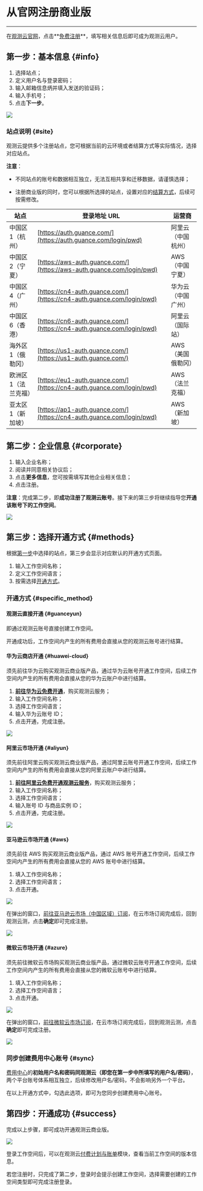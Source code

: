 # 从官网注册商业版
---

在[观测云官网](https://www.guance.com/)，点击**[免费注册](https://auth.guance.com/businessRegister)**，填写相关信息后即可成为观测云用户。

## 第一步：基本信息 {#info}

1. 选择站点；
2. 定义用户名与登录密码；
3. 输入邮箱信息炳并填入发送的验证码；
4. 输入手机号；
5. 点击**下一步**。

![](img/commercial-register-1.png)

### 站点说明 {#site}

观测云提供多个注册站点，您可根据当前的云环境或者结算方式等实际情况，选择对应站点。

**注意**：

- 不同站点的账号和数据相互独立，无法互相共享和迁移数据，请谨慎选择；

- 注册商业版的同时，您可以根据所选择的站点，设置对应的[结算方式](../billing/billing-account/index.md)，后续可按需修改。


| 站点    | 登录地址 URL    |  运营商 |
| ----------------- | ---------------- | ------------------ |
| 中国区1（杭州）   | [https://auth.guance.com/](https://auth.guance.com/login/pwd) |阿里云（中国杭州） |
| 中国区2（宁夏）   | [https://aws-auth.guance.com/](https://aws-auth.guance.com/login/pwd) |AWS（中国宁夏） |
| 中国区4（广州）   | [https://cn4-auth.guance.com/](https://cn4-auth.guance.com/login/pwd) | 华为云（中国广州） |
| 中国区6（香港）   | [https://cn6-auth.guance.com/](https://cn4-auth.guance.com/login/pwd) | 阿里云（国际站） |
| 海外区1（俄勒冈） | [https://us1-auth.guance.com/](https://us1-auth.guance.com/) | AWS（美国俄勒冈） |
| 欧洲区1（法兰克福）   | [https://eu1-auth.guance.com/](https://cn4-auth.guance.com/login/pwd) | AWS（法兰克福） |
| 亚太区1（新加坡）   | [https://ap1-auth.guance.com/](https://cn4-auth.guance.com/login/pwd) | AWS（新加坡） |


## 第二步：企业信息 {#corporate}

1. 输入企业名称；
2. 阅读并同意相关协议后；
3. 点击**更多信息**，您可按需填写其他企业相关信息；
4. 点击注册。

**注意**：完成第二步，即**成功注册了观测云账号**。接下来的第三步将继续指导您**开通该账号下的工作空间**。

![](img/11.account_center_4.png)



## 第三步：选择开通方式 {#methods}

根据[第一步](#info)中选择的站点，第三步会显示对应默认的开通方式页面。

1. 输入工作空间名称；
2. 定义工作空间语言；
3. 按需选择[开通方式](#specific_method)。

### 开通方式 {#specific_method}

#### 观测云直接开通 {#guanceyun}

即通过观测云账号直接创建工作空间。

开通成功后，工作空间内产生的所有费用会直接从您的观测云账号进行结算。


#### 华为云商店开通 {#huawei-cloud}

须先前往华为云购买观测云商业版产品，通过华为云账号开通工作空间，后续工作空间内产生的所有费用会直接从您的华为云账户中进行结算。

1. [**前往华为云免费开通**](./commercial-huaweiyun.md#purchase)，购买观测云服务；
2. 输入工作空间名称；
3. 选择工作空间语言；
4. 输入华为云账号 ID；
5. 点击开通，完成注册。

![](img/1.register_guance-1.png)


#### 阿里云市场开通 {#aliyun}

须先前往阿里云购买观测云商业版产品，通过阿里云账号开通工作空间，后续工作空间内产生的所有费用会直接从您的阿里云账户中进行结算。

1. [**前往阿里云免费开通观测云服务**](./commercial-aliyun.md#purchase)，购买观测云服务；
2. 输入工作空间名称；
3. 选择工作空间语言；
4. 输入账号 ID 与商品实例 ID；
5. 点击开通，完成注册。

![](img/1.register_aliyun.png)

<!--
???+ warning "阿里云用户还可采取以下方式开通："
    
    - 您可以直接在 [阿里云市场观测云](https://market.aliyun.com/products/56838014/cmgj00053362.html) ，购买观测云，并直接通过免登注册开通观测云。
    
    > 更多详情步骤，可参考 [阿里云市场开通观测云商业版](commercial-aliyun.md)。
    
    - 若您是阿里云 SLS 用户，且需要在观测云使用 SLS 存储方式，您可以直接在 [阿里云市场观测云专属版](https://market.aliyun.com/products/56838014/cmgj00060481.html)，购买观测云专属版，并直接通过免登注册开通观测云专属版。
    
    > 更多详情步骤，可参考 [阿里云市场开通观测云专属版](commercial-aliyun-sls.md) 、[观测云商业版和观测云专属版的区别](../billing/faq.md#_5)。
-->


#### 亚马逊云市场开通 {#aws}

须先前往 AWS 购买观测云商业版产品，通过 AWS 账号开通工作空间，后续工作空间内产生的所有费用会直接从您的 AWS 账号中进行结算。

1. 填入工作空间名称；
2. 选择工作空间语言；
3. 点击开通。

![](img/1.register_aws.png)

在弹出的窗口，[前往亚马逊云市场（中国区域）订阅](./commercial-aws.md#订阅观测云-subscribe)，在云市场订阅完成后，回到观测云测，点击**确定**即可完成注册。

![](img/aws-market.png)



#### 微软云市场开通 {#azure}

须先前往微软云市场购买观测云商业版产品，通过微软云账号开通工作空间，后续工作空间内产生的所有费用会直接从您的微软云账号中进行结算。

1. 填入工作空间名称；
2. 选择工作空间语言；
3. 点击开通。

![](img/register_azure.png)


在弹出的窗口，[前往微软云市场订阅](./commercial-azure.md#subscribe)，在云市场订阅完成后，回到观测云测，点击**确定**即可完成注册。

![](img/register_azure-1.png)


### 同步创建费用中心账号 {#sync}

[费用中心](https://boss.guance.com/)的**初始用户名和密码同观测云（即您在第一步中所填写的用户名/密码）**，两个平台账号体系相互独立，后续修改用户名/密码，不会影响另外一个平台。

在以上开通方式中，勾选此选项，即可为您同步创建费用中心账号。

## 第四步：开通成功 {#success}

完成以上步骤，即可成功开通观测云商业版。

![](img/1.sls_8.png)

登录工作空间后，可以在观测云[付费计划与账单](../billing/index.md#billing)模块，查看当前工作空间的版本信息。

若您注册时，只完成了第二步，登录时会提示创建工作空间，选择需要创建的工作空间类型即可完成注册登录。


